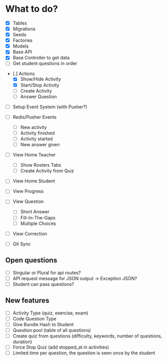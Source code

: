 # What to do?

- [x] Tables
- [x] Migrations
- [x] Seeds
- [x] Factories  
- [x] Models 
- [x] Base API
- [x] Base Controller to get data
- [ ] Get student questions in order
- [.] Actions
  - [x] Show/Hide Activity
  - [x] Start/Stop Activity
  - [ ] Create Activity
  - [ ] Answer Question
- [ ] Setup Event System (with Pusher?)
- [ ] Redis/Pusher Events
  - [ ] New activity
  - [ ] Activity finished
  - [ ] Activity started
  - [ ] New answer given
- [ ] View Home Teacher
  - [ ] Show Rosters Tabs
  - [ ] Create Activity from Quiz
- [ ] View Home Student
- [ ] View Progress
- [ ] View Question
  - [ ] Short Answer
  - [ ] Fill-In-The-Gaps
  - [ ] Multiple Choices
- [ ] View Correction

- [ ] Git Sync

## Open questions

- [ ] Singular or Plural for api routes?
- [ ] API request message for JSON output -> Exception JSON?
- [ ] Student can pass questions?

## New features

- [ ] Activity Type (quiz, exercise, exam)
- [ ] Code Question Type
- [ ] Give Bundle Hash to Student
- [ ] Question pool (table of all questions)
- [ ] Create quiz from questions (difficulty, keywords, number of questions, duration)
- [ ] Force Stop Quiz (add stopped_at in activities)
- [ ] Limited time per question, the question is seen once by the student

